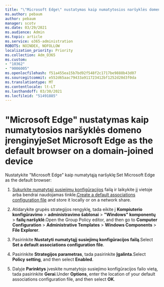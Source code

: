 ```yaml
---
title: "\"Microsoft Edge\" nustatymas kaip numatytosios naršyklės domeno įrenginyje"
ms.author: pebaum
author: pebaum
manager: scotv
ms.date: 03/29/2021
ms.audience: Admin
ms.topic: article
ms.service: o365-administration
ROBOTS: NOINDEX, NOFOLLOW
localization_priority: Priority
ms.collection: Adm_O365
ms.custom:
- "10362"
- "9006005"
ms.openlocfilehash: f51a455ea15b7bd92f548f2c1717be9888b43d07
ms.sourcegitcommit: e552d65aac79433a911723412bf1252d20d3f0da
ms.translationtype: MT
ms.contentlocale: lt-LT
ms.lasthandoff: 03/30/2021
ms.locfileid: "51491885"
---
```

# <a name="set-microsoft-edge-as-the-default-browser-on-a-domain-joined-device"></a><span data-ttu-id="7bc37-102">"Microsoft Edge" nustatymas kaip numatytosios naršyklės domeno įrenginyje</span><span class="sxs-lookup"><span data-stu-id="7bc37-102">Set Microsoft Edge as the default browser on a domain-joined device</span></span>

<span data-ttu-id="7bc37-103">Nustatykite "Microsoft Edge" kaip numatytąją naršyklę:</span><span class="sxs-lookup"><span data-stu-id="7bc37-103">Set Microsoft Edge as the default browser:</span></span> 

1. <span data-ttu-id="7bc37-104">[Sukurkite numatytąjį susiejimų konfigūracijos](https://go.microsoft.com/fwlink/?linkid=2132437) failą ir laikykite jį vietoje arba bendrai naudojamas tinkle.</span><span class="sxs-lookup"><span data-stu-id="7bc37-104">[Create a default associations configuration file](https://go.microsoft.com/fwlink/?linkid=2132437) and store it locally or on a network share.</span></span>

1. <span data-ttu-id="7bc37-105">Atidarykite grupės strategijos rengyklę, tada eikite į **Kompiuterio konfigūravimo**  >  **administravimo šablonai**  >  **"Windows" komponentų**  >  **failų naršyklė**.</span><span class="sxs-lookup"><span data-stu-id="7bc37-105">Open the Group Policy editor, and then go to **Computer Configuration** > **Administrative Templates** > **Windows Components** > **File Explorer**.</span></span>

1. <span data-ttu-id="7bc37-106">Pasirinkite **Nustatyti numatytąjį susiejimų konfigūracijos failą**.</span><span class="sxs-lookup"><span data-stu-id="7bc37-106">Select **Set a default associations configuration file**.</span></span>

1. <span data-ttu-id="7bc37-107">Pasirinkite **Strategijos parametras**, tada pasirinkite **Įgalinta**.</span><span class="sxs-lookup"><span data-stu-id="7bc37-107">Select **Policy setting**, and then select **Enabled**.</span></span>

1. <span data-ttu-id="7bc37-108">Dalyje **Parinktys** įveskite numatytojo susiejimo konfigūracijos failo vietą, tada pasirinkite **Gerai**.</span><span class="sxs-lookup"><span data-stu-id="7bc37-108">Under **Options**, enter the location of your default associations configuration file, and then select **OK**.</span></span>
